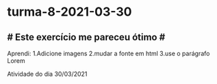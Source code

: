 # turma-8-2021-03-30

**# Este exercício me pareceu ótimo #**
---
Aprendi:
1.Adicione imagens 
2.mudar a fonte em html 
3.use o parágrafo Lorem

Atividade do dia 30/03/2021

